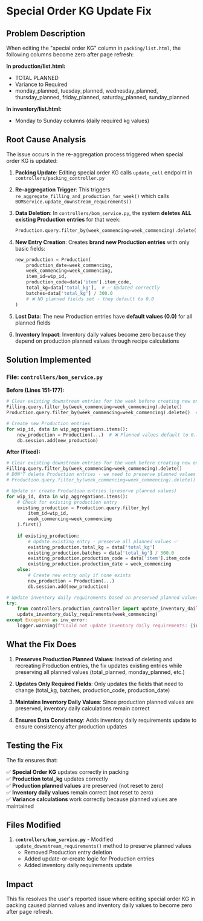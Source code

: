 # Special Order KG Update Fix

## Problem Description

When editing the "special order KG" column in `packing/list.html`, the following columns become zero after page refresh:

**In production/list.html:**
- TOTAL PLANNED
- Variance to Required  
- monday_planned, tuesday_planned, wednesday_planned, thursday_planned, friday_planned, saturday_planned, sunday_planned

**In inventory/list.html:**
- Monday to Sunday columns (daily required kg values)

## Root Cause Analysis

The issue occurs in the re-aggregation process triggered when special order KG is updated:

1. **Packing Update**: Editing special order KG calls `update_cell` endpoint in `controllers/packing_controller.py`

2. **Re-aggregation Trigger**: This triggers `re_aggregate_filling_and_production_for_week()` which calls `BOMService.update_downstream_requirements()`

3. **Data Deletion**: In `controllers/bom_service.py`, the system **deletes ALL existing Production entries** for that week:
   ```python
   Production.query.filter_by(week_commencing=week_commencing).delete()
   ```

4. **New Entry Creation**: Creates **brand new Production entries** with only basic fields:
   ```python
   new_production = Production(
       production_date=week_commencing,
       week_commencing=week_commencing,
       item_id=wip_id,
       production_code=data['item'].item_code,
       total_kg=data['total_kg'],  # ✅ Updated correctly
       batches=data['total_kg'] / 300.0
       # ❌ NO planned fields set - they default to 0.0
   )
   ```

5. **Lost Data**: The new Production entries have **default values (0.0)** for all planned fields

6. **Inventory Impact**: Inventory daily values become zero because they depend on production planned values through recipe calculations

## Solution Implemented

### File: `controllers/bom_service.py`

**Before (Lines 151-177):**
```python
# Clear existing downstream entries for the week before creating new ones
Filling.query.filter_by(week_commencing=week_commencing).delete()
Production.query.filter_by(week_commencing=week_commencing).delete()  # ❌ This deletes planned values

# Create new Production entries
for wip_id, data in wip_aggregations.items():
    new_production = Production(...)  # ❌ Planned values default to 0.0
    db.session.add(new_production)
```

**After (Fixed):**
```python
# Clear existing downstream entries for the week before creating new ones
Filling.query.filter_by(week_commencing=week_commencing).delete()
# DON'T delete Production entries - we need to preserve planned values
# Production.query.filter_by(week_commencing=week_commencing).delete()

# Update or create Production entries (preserve planned values)
for wip_id, data in wip_aggregations.items():
    # Check for existing production entry
    existing_production = Production.query.filter_by(
        item_id=wip_id,
        week_commencing=week_commencing
    ).first()
    
    if existing_production:
        # Update existing entry - preserve all planned values ✅
        existing_production.total_kg = data['total_kg']
        existing_production.batches = data['total_kg'] / 300.0
        existing_production.production_code = data['item'].item_code
        existing_production.production_date = week_commencing
    else:
        # Create new entry only if none exists
        new_production = Production(...)
        db.session.add(new_production)

# Update inventory daily requirements based on preserved planned values ✅
try:
    from controllers.production_controller import update_inventory_daily_requirements
    update_inventory_daily_requirements(week_commencing)
except Exception as inv_error:
    logger.warning(f"Could not update inventory daily requirements: {inv_error}")
```

## What the Fix Does

1. **Preserves Production Planned Values**: Instead of deleting and recreating Production entries, the fix updates existing entries while preserving all planned values (total_planned, monday_planned, etc.)

2. **Updates Only Required Fields**: Only updates the fields that need to change (total_kg, batches, production_code, production_date)

3. **Maintains Inventory Daily Values**: Since production planned values are preserved, inventory daily calculations remain correct

4. **Ensures Data Consistency**: Adds inventory daily requirements update to ensure consistency after production updates

## Testing the Fix

The fix ensures that:

✅ **Special Order KG** updates correctly in packing  
✅ **Production total_kg** updates correctly  
✅ **Production planned values** are preserved (not reset to zero)  
✅ **Inventory daily values** remain correct (not reset to zero)  
✅ **Variance calculations** work correctly because planned values are maintained  

## Files Modified

1. **`controllers/bom_service.py`** - Modified `update_downstream_requirements()` method to preserve planned values
   - Removed Production entry deletion
   - Added update-or-create logic for Production entries
   - Added inventory daily requirements update

## Impact

This fix resolves the user's reported issue where editing special order KG in packing caused planned values and inventory daily values to become zero after page refresh.
